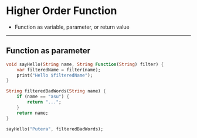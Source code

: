 # Higher Order Function

- Function as variable, parameter, or return value

---

## Function as parameter

```dart
void sayHello(String name, String Function(String) filter) {
    var filteredName = filter(name);
    print("Hello $filteredName");
}

String filteredBadWords(String name) {
    if (name == "asu") {
        return "...";
    }
    return name;
}

sayHello("Putera", filteredBadWords);
```
